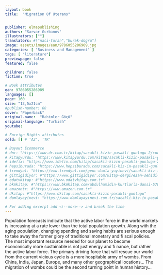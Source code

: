 ```yaml
---
layout: book
title:  "Migration Of Uterans"


publisher: elmapublishing
authors: "Sarvar Gurbanov"
illustrators: [""]
translators: #["naci-turan","burak-dogru"]
image: assets/images/ean/9786055286989.jpg
categories: [ "Business and Management" ]
tags: [ "literature"]
previewpage: false
featured: false

children: false
fiction: true

# Book attributes
ean: 9786055286989
languages: []
page: 160
size: "13,5x21cm"
#publish-number: 60
cover: "Paperback"
original-name:  "Rahimler Göçü"
original-language: "Turkish"
youtube:

# Foreign Rights attributes
sold: [] # 'AZ', 'TR'

# Buyout Ecommerce
# dnr: "https://www.dr.com.tr/kitap/sacakli-kizin-pasakli-gunlugu-2/cocuk-ve-genclik/genclik-10-yas/roman-oyku/urunno=0001893059001"
# kitapyurdu: "https://www.kitapyurdu.com/kitap/sacakli-kizin-pasakli-gunlugu-2-/560122.html&filter_name=Sa%C3%A7akl%C4%B1+K%C4%B1z%27%C4%B1n+Pasakl%C4%B1+G%C3%BCnl%C3%BC%C4%9F%C3%BC+2"
# idefix: "https://www.idefix.com/kitap/sacakli-kizin-pasakli-gunlugu-2/cocuk-ve-genclik/genclik-10-yas/roman-oyku/urunno=0001893059001"
# hepsiburada: "https://www.hepsiburada.com/sacakli-kiz-in-pasakli-gunlugu-2-damla-yayinevi-p-HBV000012ER86"
# trendyol: "https://www.trendyol.com/genc-damla-yayinevi/sacakli-kiz-in-pasakli-gunlugu-2-p-54825777"
# gittigidiyor: #"https://www.gittigidiyor.com/kitap-dergi/ezan-sehidi-adnan-menderes_pdp_732728793"
# odatvkitap: #"https://www.odatvkitap.com.tr"
# bkmkitap: #"https://www.bkmkitap.com/abdulhamidin-kurtlarla-dansi-578226"
# amazontr: #"https://www.amazon.com.tr"
# dkitap: #"https://www.dkitap.com/sacakli-kizin-pasakli-gunlugu"
# damlayayinevi: "https://www.damlayayinevi.com.tr/sacakli-kiz-in-pasakli-gunlugu-2-bu-iste-bi-terslik-var"

# For adding excerpt add <!--more--> and break the line
---
```

Population forecasts indicate that the active
labor force in the world markets is increasing at a
rate lower than the total population growth. Along
with the aging population, changing spending and
saving habits are serious enough to take away
the former glory of traditional monetary and fi scal
policies. The most important resource needed for
our planet to become economically more sustainable is not just energy and fi nance, but rather the
active labor force. The primary driving force that
will rescue our world from the current vicious cycle
is a more hospitable army of wombs. From China,
India, Japan, Europe, and many other geographical locations... The migration of wombs could be
the second turning point in human history...
<!--more--> 

